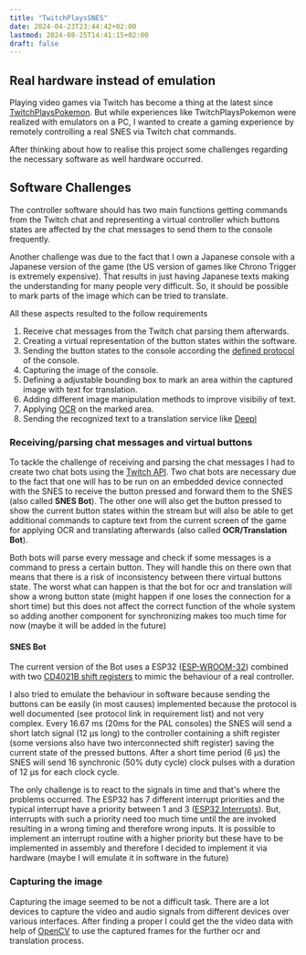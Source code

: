 ```yaml
---
title: "TwitchPlaysSNES"
date: 2024-04-23T23:44:42+02:00
lastmod: 2024-08-25T14:41:15+02:00
draft: false
---
```



## Real hardware instead of emulation

Playing video games via Twitch has become a thing at the latest since [TwitchPlaysPokemon](https://www.reddit.com/r/twitchplayspokemon/).
But while experiences like TwitchPlaysPokemon were realized with emulators on a PC, I wanted to create a gaming experience by remotely controlling a real SNES via Twitch chat commands.

After thinking about how to realise this project some challenges regarding the necessary software as well hardware occurred.

## Software Challenges
The controller software should has two main functions getting commands from the Twitch chat and representing a virtual controller which buttons states are affected by the chat messages to send them to the console frequently. 

Another challenge was due to the fact that I own a Japanese console with a Japanese version of the game (the US version of games like Chrono Trigger is extremely expensive). That results in just having Japanese texts making the understanding for many people very difficult. So, it should be possible to mark parts of the image which can be tried to translate.

All these aspects resulted to the follow requirements

1. Receive chat messages from the Twitch chat parsing them afterwards.
1. Creating a virtual representation of the button states within the software.
1. Sending the button states to the console according the [defined protocol](https://gamefaqs.gamespot.com/snes/916396-super-nintendo/faqs/5395) of the console.
1. Capturing the image of the console.
1. Defining a adjustable bounding box to mark an area within the captured image with text for translation.
1. Adding different image manipulation methods to improve visibiliy of text.
1. Applying [OCR](https://en.wikipedia.org/wiki/Optical_character_recognition) on the marked area.
1. Sending the recognized text to a translation service like [Deepl](https://www.deepl.com/de/translator)

### Receiving/parsing chat messages and virtual buttons

To tackle the challenge of receiving and parsing the chat messages I had to create two chat bots using the [Twitch API](https://dev.twitch.tv/docs/api/). Two chat bots are necessary due to the fact that one will has to be run on an embedded device connected with the SNES to receive the button pressed and forward them to the SNES (also called **SNES Bot**). The other one will also get the button pressed to show the current button states within the stream but will also be able to get additional commands to capture text from the current screen of the game for applying OCR and translating afterwards (also called **OCR/Translation Bot**).

Both bots will parse every message and check if some messages is a command to press a certain button. They will handle this on there own that means that there is a risk of inconsistency between there virtual buttons state. The worst what can happen is that the bot for ocr and translation will show a wrong button state (might happen if one loses the connection for a short time) but this does not affect the correct function of the whole system so adding another component for synchronizing makes too much time for now (maybe it will be added in the future)

#### SNES Bot

The current version of the Bot uses a ESP32 ([ESP-WROOM-32](Ehttps://www.espressif.com/sites/default/files/documentation/esp32-wroom-32e_esp32-wroom-32ue_datasheet_en.pdf)) combined with two [CD4021B shift registers](https://www.ti.com/product/CD4021B) to mimic the behaviour of a real controller. 

I also tried to emulate the behaviour in software because sending the buttons can be easily (in most causes) implemented because the protocol is well documented (see protocol link in requirement list) and not very complex. Every 16.67 ms (20ms for the PAL consoles) the SNES will send a short latch signal (12 μs long) to the controller containing a shift register (some versions also have two interconnected shift register) saving the current state of the pressed buttons. After a short time period (6 μs) the SNES will send 16 synchronic (50% duty cycle) clock pulses with a duration of 12 μs for each clock cycle. 

The only challenge is to react to the signals in time and that's where the problems occurred. The ESP32 has 7 different interrupt priorities and the typical interrupt have a priority between 1 and 3 ([ESP32 Interrupts](https://docs.espressif.com/projects/esp-idf/en/stable/esp32/api-guides/hlinterrupts.html)). But, interrupts with such a priority need too much time until the are invoked resulting in a wrong timing and therefore wrong inputs. It is possible to implement an interrupt routine with a higher priority but these have to be implemented in assembly and therefore I decided to implement it via hardware (maybe I will emulate it in software in the future)

### Capturing the image

Capturing the image seemed to be not a difficult task. There are a lot devices to capture the video and audio signals from different devices over various interfaces. After finding a proper I could get the the video data with help of [OpenCV](https://docs.opencv.org/3.4/d0/da7/videoio_overview.html) to use the captured frames for the further ocr and translation process.

